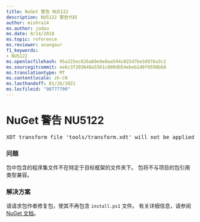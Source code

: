 ```yaml
---
title: NuGet 警告 NU5122
description: NU5122 警告代码
author: mishra14
ms.author: jodou
ms.date: 8/14/2018
ms.topic: reference
ms.reviewer: anangaur
f1_keywords:
- NU5122
ms.openlocfilehash: 95a225ec626a89e9e0aa594c025d7be3d976a3c2
ms.sourcegitcommit: ee6c3f203648a5561c809db54ebeb1d0f0598b68
ms.translationtype: MT
ms.contentlocale: zh-CN
ms.lasthandoff: 01/26/2021
ms.locfileid: "98777790"
---
```

# <a name="nuget-warning-nu5122"></a>NuGet 警告 NU5122
<pre>XDT transform file 'tools/transform.xdt' will not be applied when the package is installed after the migration.</pre>

### <a name="issue"></a>问题

包中包含的程序集文件不在特定于目标框架的文件夹下。 包将不与项目的包引用类型兼容。


### <a name="solution"></a>解决方案

请请求包作者修复包，使其不再包含 `install.ps1` 文件。 有关详细信息，请参阅 [NuGet 文档](../../consume-packages/migrate-packages-config-to-package-reference.md)。
